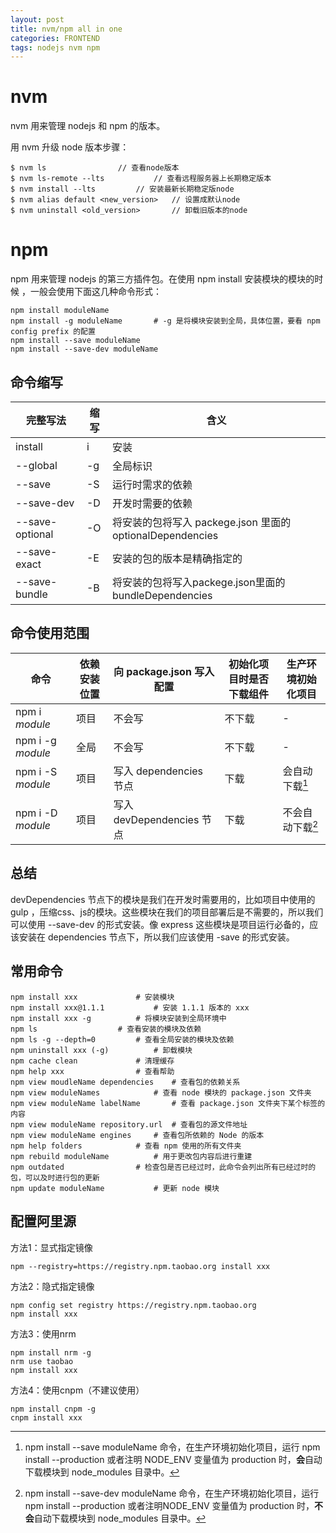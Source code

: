 ```yaml
---
layout: post
title: nvm/npm all in one
categories: FRONTEND
tags: nodejs nvm npm
---
```

# nvm

nvm 用来管理 nodejs 和 npm 的版本。

用 nvm 升级 node 版本步骤：

```shell
$ nvm ls				// 查看node版本
$ nvm ls-remote --lts			// 查看远程服务器上长期稳定版本
$ nvm install --lts			// 安装最新长期稳定版node
$ nvm alias default <new_version>	// 设置成默认node
$ nvm uninstall <old_version>		// 卸载旧版本的node
```

# npm

npm 用来管理 nodejs 的第三方插件包。在使用 npm install 安装模块的模块的时候 ，一般会使用下面这几种命令形式：

```shell
npm install moduleName
npm install -g moduleName		# -g 是将模块安装到全局，具体位置，要看 npm config prefix 的配置
npm install --save moduleName
npm install --save-dev moduleName
```

## 命令缩写

| 完整写法           | 缩写 | 含义                                                      |
| ------------------ | ---- | --------------------------------------------------------- |
| install            | i    | 安装                                                      |
| \-\-global         | \-g  | 全局标识                                                  |
| \-\-save           | \-S  | 运行时需求的依赖                                          |
| \-\-save\-dev      | -D   | 开发时需要的依赖                                          |
| \-\-save\-optional | \-O  | 将安装的包将写入 packege.json 里面的 optionalDependencies |
| \-\-save\-exact    | \-E  | 安装的包的版本是精确指定的                                |
| \-\-save\-bundle   | \-B  | 将安装的包将写入packege.json里面的bundleDependencies      |

## 命令使用范围

| 命令               | 依赖安装位置 | 向 package.json 写入配置  | 初始化项目时是否下载组件 | 生产环境初始化项目 |
| ------------------ | ------------ | ------------------------- | ------------------------ | ------------------ |
| npm i *module*     | 项目         | 不会写                    | 不下载                   | \-                 |
| npm i \-g *module* | 全局         | 不会写                    | 不下载                   | \-                 |
| npm i \-S *module* | 项目         | 写入 dependencies 节点    | 下载                     | 会自动下载[^1]     |
| npm i \-D *module* | 项目         | 写入 devDependencies 节点 | 下载                     | 不会自动下载[^2]   |

[^1]:npm install --save moduleName 命令，在生产环境初始化项目，运行 npm install --production 或者注明 NODE_ENV 变量值为 production 时，**会**自动下载模块到 node_modules 目录中。
[^2]:npm install --save-dev moduleName 命令，在生产环境初始化项目，运行 npm install --production 或者注明NODE_ENV 变量值为 production 时，**不会**自动下载模块到 node_modules 目录中。

## 总结

devDependencies 节点下的模块是我们在开发时需要用的，比如项目中使用的 gulp ，压缩css、js的模块。这些模块在我们的项目部署后是不需要的，所以我们可以使用 \-\-save\-dev 的形式安装。像 express 这些模块是项目运行必备的，应该安装在 dependencies 节点下，所以我们应该使用 \-save 的形式安装。

## 常用命令

```shell
npm install xxx				# 安装模块
npm install xxx@1.1.1			# 安装 1.1.1 版本的 xxx
npm install xxx -g			# 将模块安装到全局环境中
npm ls					# 查看安装的模块及依赖
npm ls -g --depth=0			# 查看全局安装的模块及依赖
npm uninstall xxx (-g)			# 卸载模块
npm cache clean				# 清理缓存
npm help xxx				# 查看帮助
npm view moudleName dependencies	# 查看包的依赖关系
npm view moduleNames  			# 查看 node 模块的 package.json 文件夹
npm view moduleName labelName		# 查看 package.json 文件夹下某个标签的内容
npm view moduleName repository.url	# 查看包的源文件地址
npm view moduleName engines		# 查看包所依赖的 Node 的版本
npm help folders			# 查看 npm 使用的所有文件夹
npm rebuild moduleName			# 用于更改包内容后进行重建
npm outdated				# 检查包是否已经过时，此命令会列出所有已经过时的包，可以及时进行包的更新
npm update moduleName			# 更新 node 模块
```

## 配置阿里源

方法1：显式指定镜像

```shell
npm --registry=https://registry.npm.taobao.org install xxx
```

方法2：隐式指定镜像

```shell
npm config set registry https://registry.npm.taobao.org
npm install xxx
```

方法3：使用nrm

```shell
npm install nrm -g
nrm use taobao
npm install xxx
```

方法4：使用cnpm（不建议使用）

```shell
npm install cnpm -g
cnpm install xxx
```

